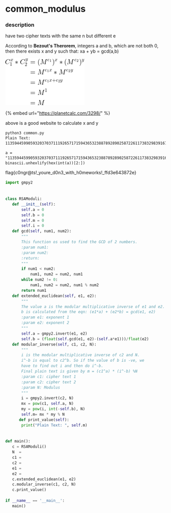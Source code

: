 # common\_modulus

### description

have two cipher texts with the same n but different e 

According to **Bezout's Therorem**, integers a and b, which are not both 0, then there exists x and y such that: xa + yb = gcd\(a,b\)

![](../.gitbook/assets/image%20%283%29.png)

{% embed url="https://planetcalc.com/3298/" %}

above is a good website to calculate x and y 

```text
python3 common.py
Plain Text:  1135944599059320370371119265717159436532388789289025872261173832983916744880362317623719332482597904776644786558029038115743339799933
```

```text
a = "1135944599059320370371119265717159436532388789289025872261173832983916744880362317623719332482597904776644786558029038115743339799933"
binascii.unhexlify(hex(int(a))[2:])
```

flag{c0ngr@ts!\_youre\_d0n3\_with\_h0meworks!\_ffd3e643872e}





```python
import gmpy2


class RSAModuli:
   def __init__(self):
       self.a = 0
       self.b = 0
       self.m = 0
       self.i = 0
   def gcd(self, num1, num2):
       """
       This function os used to find the GCD of 2 numbers.
       :param num1:
       :param num2:
       :return:
       """
       if num1 < num2:
           num1, num2 = num2, num1
       while num2 != 0:
           num1, num2 = num2, num1 % num2
       return num1
   def extended_euclidean(self, e1, e2):
       """
       The value a is the modular multiplicative inverse of e1 and e2.
       b is calculated from the eqn: (e1*a) + (e2*b) = gcd(e1, e2)
       :param e1: exponent 1
       :param e2: exponent 2
       """
       self.a = gmpy2.invert(e1, e2)
       self.b = (float(self.gcd(e1, e2)-(self.a*e1)))/float(e2)
   def modular_inverse(self, c1, c2, N):
       """
       i is the modular multiplicative inverse of c2 and N.
       i^-b is equal to c2^b. So if the value of b is -ve, we
       have to find out i and then do i^-b.
       Final plain text is given by m = (c1^a) * (i^-b) %N
       :param c1: cipher text 1
       :param c2: cipher text 2
       :param N: Modulus
       """
       i = gmpy2.invert(c2, N)
       mx = pow(c1, self.a, N)
       my = pow(i, int(-self.b), N)
       self.m= mx * my % N
      def print_value(self):
       print("Plain Text: ", self.m)


def main():
   c = RSAModuli()
   N  =
   c1 =
   c2 =
   e1 =
   e2 =
   c.extended_euclidean(e1, e2)
   c.modular_inverse(c1, c2, N)
   c.print_value()

if __name__ == '__main__':
   main()
```

